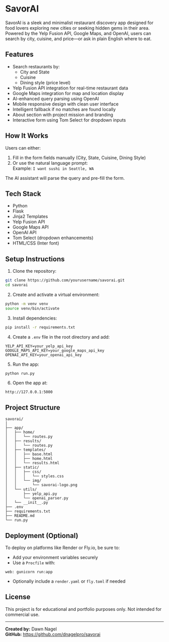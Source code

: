 # SavorAI

SavorAI is a sleek and minimalist restaurant discovery app designed for food lovers exploring new cities or seeking hidden gems in their area. Powered by the Yelp Fusion API, Google Maps, and OpenAI, users can search by city, cuisine, and price—or ask in plain English where to eat.

## Features

- Search restaurants by:
  - City and State
  - Cuisine
  - Dining style (price level)
- Yelp Fusion API integration for real-time restaurant data
- Google Maps integration for map and location display
- AI-enhanced query parsing using OpenAI
- Mobile responsive design with clean user interface
- Intelligent fallback if no matches are found locally
- About section with project mission and branding
- Interactive form using Tom Select for dropdown inputs

## How It Works

Users can either:
1. Fill in the form fields manually (City, State, Cuisine, Dining Style)
2. Or use the natural language prompt:  
   Example: `I want sushi in Seattle, WA`

The AI assistant will parse the query and pre-fill the form.

## Tech Stack

- Python
- Flask
- Jinja2 Templates
- Yelp Fusion API
- Google Maps API
- OpenAI API
- Tom Select (dropdown enhancements)
- HTML/CSS (Inter font)

## Setup Instructions

1. Clone the repository:

```bash
git clone https://github.com/yourusername/savorai.git
cd savorai
```

2. Create and activate a virtual environment:

```bash
python -m venv venv
source venv/bin/activate
```

3. Install dependencies:

```bash
pip install -r requirements.txt
```

4. Create a `.env` file in the root directory and add:

```
YELP_API_KEY=your_yelp_api_key
GOOGLE_MAPS_API_KEY=your_google_maps_api_key
OPENAI_API_KEY=your_openai_api_key
```

5. Run the app:

```bash
python run.py
```

6. Open the app at:

```
http://127.0.0.1:5000
```

## Project Structure

```
savorai/
│
├── app/
│   ├── home/
│   │   └── routes.py
│   ├── results/
│   │   └── routes.py
│   ├── templates/
│   │   ├── base.html
│   │   ├── home.html
│   │   └── results.html
│   ├── static/
│   │   ├── css/
│   │   │   └── styles.css
│   │   └── img/
│   │       └── savorai-logo.png
│   └── utils/
│       ├── yelp_api.py
│       └── openai_parser.py
│   └── __init__.py
├── .env
├── requirements.txt
├── README.md
└── run.py
```

## Deployment (Optional)

To deploy on platforms like Render or Fly.io, be sure to:

- Add your environment variables securely
- Use a `Procfile` with:

```
web: gunicorn run:app
```

- Optionally include a `render.yaml` or `fly.toml` if needed

## License

This project is for educational and portfolio purposes only. Not intended for commercial use.

---

**Created by:** Dawn Nagel  
**GitHub:** https://github.com/dnagelpro/savorai

